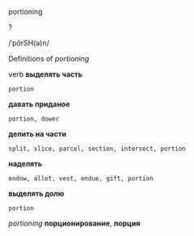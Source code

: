 portioning

?

/ˈpôrSH(ə)n/

Definitions of _portioning_

verb
**выделять часть**

    portion
**давать приданое**

    portion, dower
**делить на части**

    split, slice, parcel, section, intersect, portion
**наделять**

    endow, allot, vest, endue, gift, portion
**выделять долю**

    portion

_portioning_
**порционирование**, **порция**